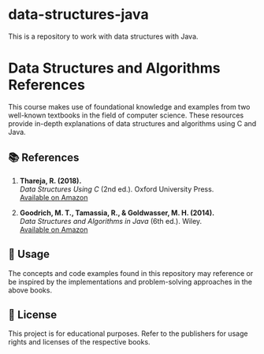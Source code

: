 # data-structures-java
This is a repository to work with data structures with Java.

# Data Structures and Algorithms References

This course makes use of foundational knowledge and examples from two well-known textbooks in the field of computer science. These resources provide in-depth explanations of data structures and algorithms using C and Java.

## 📚 References

1. **Thareja, R. (2018).**  
   *Data Structures Using C* (2nd ed.). Oxford University Press.  
   [Available on Amazon](https://www.amazon.com/Data-Structures-Using-Reema-Thareja/dp/0198099304)

2. **Goodrich, M. T., Tamassia, R., & Goldwasser, M. H. (2014).**  
   *Data Structures and Algorithms in Java* (6th ed.). Wiley.  
   [Available on Amazon](https://www.amazon.com/Data-Structures-Algorithms-Michael-Goodrich/dp/1118771338)

## 📌 Usage

The concepts and code examples found in this repository may reference or be inspired by the implementations and problem-solving approaches in the above books.

## 🔖 License

This project is for educational purposes. Refer to the publishers for usage rights and licenses of the respective books.
